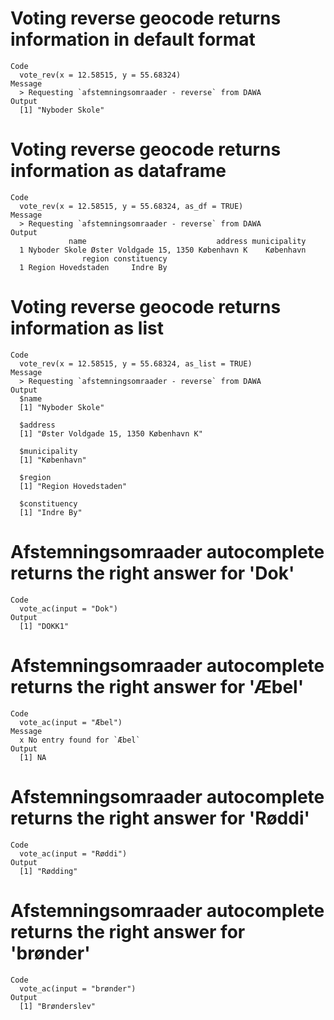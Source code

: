 # Voting reverse geocode returns information in default format

    Code
      vote_rev(x = 12.58515, y = 55.68324)
    Message
      > Requesting `afstemningsomraader - reverse` from DAWA
    Output
      [1] "Nyboder Skole"

# Voting reverse geocode returns information as dataframe

    Code
      vote_rev(x = 12.58515, y = 55.68324, as_df = TRUE)
    Message
      > Requesting `afstemningsomraader - reverse` from DAWA
    Output
                 name                             address municipality
      1 Nyboder Skole Øster Voldgade 15, 1350 København K    København
                    region constituency
      1 Region Hovedstaden     Indre By

# Voting reverse geocode returns information as list

    Code
      vote_rev(x = 12.58515, y = 55.68324, as_list = TRUE)
    Message
      > Requesting `afstemningsomraader - reverse` from DAWA
    Output
      $name
      [1] "Nyboder Skole"
      
      $address
      [1] "Øster Voldgade 15, 1350 København K"
      
      $municipality
      [1] "København"
      
      $region
      [1] "Region Hovedstaden"
      
      $constituency
      [1] "Indre By"
      

# Afstemningsomraader autocomplete returns the right answer for 'Dok'

    Code
      vote_ac(input = "Dok")
    Output
      [1] "DOKK1"

# Afstemningsomraader autocomplete returns the right answer for 'Æbel'

    Code
      vote_ac(input = "Æbel")
    Message
      x No entry found for `Æbel`
    Output
      [1] NA

# Afstemningsomraader autocomplete returns the right answer for 'Røddi'

    Code
      vote_ac(input = "Røddi")
    Output
      [1] "Rødding"

# Afstemningsomraader autocomplete returns the right answer for 'brønder'

    Code
      vote_ac(input = "brønder")
    Output
      [1] "Brønderslev"

